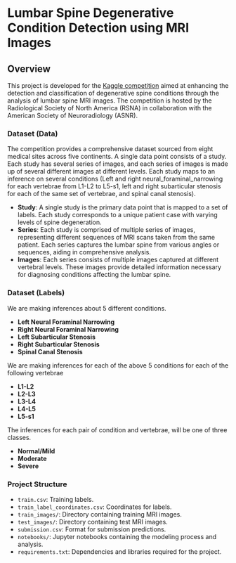 # Lumbar Spine Degenerative Condition Detection using MRI Images

## Overview

This project is developed for the [Kaggle competition](https://www.kaggle.com/competitions/rsna-2024-lumbar-spine-degenerative-classification/overview) aimed at enhancing the detection and classification of degenerative spine conditions through the analysis of lumbar spine MRI images. The competition is hosted by the Radiological Society of North America (RSNA) in collaboration with the American Society of Neuroradiology (ASNR).

### Dataset (Data)
The competition provides a comprehensive dataset sourced from eight medical sites across five continents. A single data point consists of a study. Each study has several series of images, and each series of images is made up of several different images at different levels. Each study maps to an inference on several conditions (Left and right neural_foraminal_narrowing for each vertebrae from L1-L2 to L5-s1, left and right subarticular stenosis for each of the same set of vertebrae, and spinal canal stenosis). 
- **Study**: A single study is the primary data point that is mapped to a set of labels. Each study corresponds to a unique patient case with varying levels of spine degeneration.
- **Series**: Each study is comprised of multiple series of images, representing different sequences of MRI scans taken from the same patient. Each series captures the lumbar spine from various angles or sequences, aiding in comprehensive analysis.
- **Images**: Each series consists of multiple images captured at different vertebral levels. These images provide detailed information necessary for diagnosing conditions affecting the lumbar spine.


### Dataset (Labels)
We are making inferences about 5 different conditions. 
- **Left Neural Foraminal Narrowing**
- **Right Neural Foraminal Narrowing**
- **Left Subarticular Stenosis**
- **Right Subarticular Stenosis**
- **Spinal Canal Stenosis**

We are making inferences for each of the above 5 conditions for each of the following vertebrae
- **L1-L2**
- **L2-L3**
- **L3-L4**
- **L4-L5**
- **L5-s1**

The inferences for each pair of condition and vertebrae, will be one of three classes. 
- **Normal/Mild**
- **Moderate**
- **Severe**

### Project Structure

- `train.csv`: Training labels.
- `train_label_coordinates.csv`: Coordinates for labels.
- `train_images/`: Directory containing training MRI images.
- `test_images/`: Directory containing test MRI images.
- `submission.csv`: Format for submission predictions.
- `notebooks/`: Jupyter notebooks containing the modeling process and analysis.
- `requirements.txt`: Dependencies and libraries required for the project.
